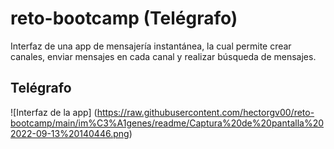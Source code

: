 # reto-bootcamp (Telégrafo)

Interfaz de una app de mensajería instantánea, la cual permite crear canales, enviar mensajes en cada canal y realizar búsqueda de mensajes.

## Telégrafo

![Interfaz de la app]
(https://raw.githubusercontent.com/hectorgv00/reto-bootcamp/main/im%C3%A1genes/readme/Captura%20de%20pantalla%202022-09-13%20140446.png)